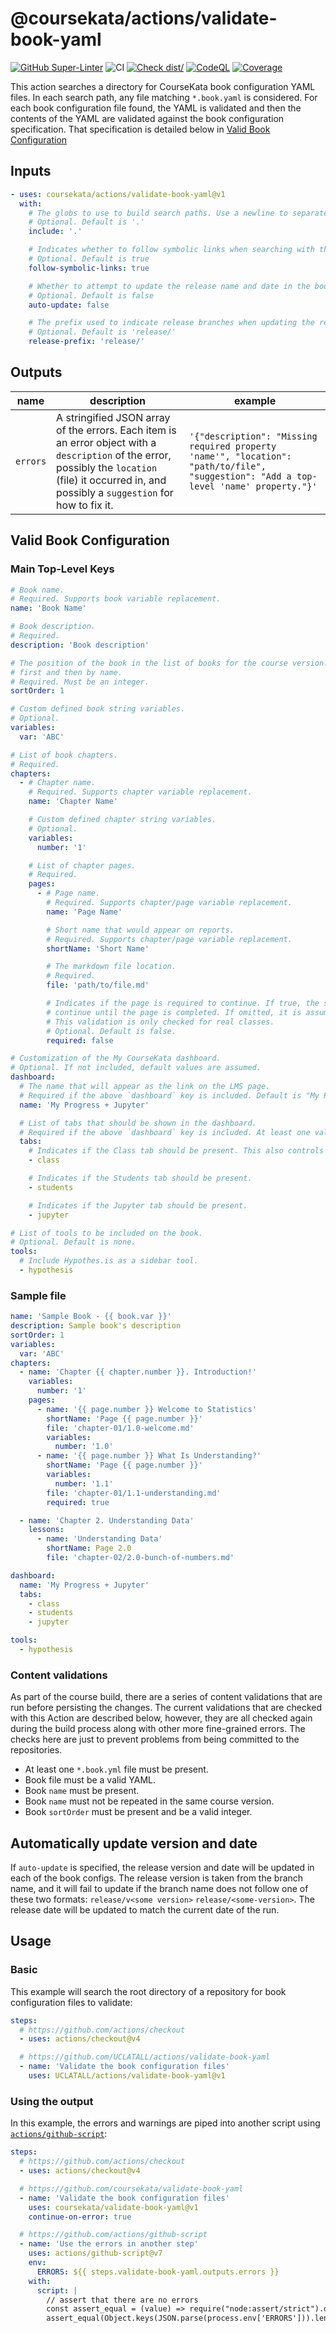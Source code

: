 # @coursekata/actions/validate-book-yaml

[![GitHub Super-Linter](https://github.com/actions/typescript-action/actions/workflows/linter.yml/badge.svg)](https://github.com/super-linter/super-linter)
![CI](https://github.com/actions/typescript-action/actions/workflows/ci.yml/badge.svg)
[![Check dist/](https://github.com/actions/typescript-action/actions/workflows/check-dist.yml/badge.svg)](https://github.com/actions/typescript-action/actions/workflows/check-dist.yml)
[![CodeQL](https://github.com/actions/typescript-action/actions/workflows/codeql-analysis.yml/badge.svg)](https://github.com/actions/typescript-action/actions/workflows/codeql-analysis.yml)
[![Coverage](./badges/coverage.svg)](./badges/coverage.svg)

This action searches a directory for CourseKata book configuration YAML files.
In each search path, any file matching `*.book.yaml` is considered. For each
book configuration file found, the YAML is validated and then the contents of
the YAML are validated against the book configuration specification. That
specification is detailed below in
[Valid Book Configuration](#valid-book-configuration)

## Inputs

```yaml
- uses: coursekata/actions/validate-book-yaml@v1
  with:
    # The globs to use to build search paths. Use a newline to separate each glob.
    # Optional. Default is '.'
    include: '.'

    # Indicates whether to follow symbolic links when searching with the globs.
    # Optional. Default is true
    follow-symbolic-links: true

    # Whether to attempt to update the release name and date in the book configs.
    # Optional. Default is false
    auto-update: false

    # The prefix used to indicate release branches when updating the release name and date.
    # Optional. Default is 'release/'
    release-prefix: 'release/'
```

## Outputs

<!-- prettier-ignore -->
| name | description | example |
| - | - | - |
| `errors` | A stringified JSON array of the errors. Each item is an error object with a `description` of the error, possibly the `location` (file) it occurred in, and possibly a `suggestion` for how to fix it. | `'{"description": "Missing required property 'name'", "location": "path/to/file", "suggestion": "Add a top-level 'name' property."}'` |

## Valid Book Configuration

### Main Top-Level Keys

```yaml
# Book name.
# Required. Supports book variable replacement.
name: 'Book Name'

# Book description.
# Required.
description: 'Book description'

# The position of the book in the list of books for the course version. The sort goes by sort order
# first and then by name.
# Required. Must be an integer.
sortOrder: 1

# Custom defined book string variables.
# Optional.
variables:
  var: 'ABC'

# List of book chapters.
# Required.
chapters:
  - # Chapter name.
    # Required. Supports chapter variable replacement.
    name: 'Chapter Name'

    # Custom defined chapter string variables.
    # Optional.
    variables:
      number: '1'

    # List of chapter pages.
    # Required.
    pages:
      - # Page name.
        # Required. Supports chapter/page variable replacement.
        name: 'Page Name'

        # Short name that would appear on reports.
        # Required. Supports chapter/page variable replacement.
        shortName: 'Short Name'

        # The markdown file location.
        # Required.
        file: 'path/to/file.md'

        # Indicates if the page is required to continue. If true, the student won’t be able to
        # continue until the page is completed. If omitted, it is assumed that it is not required.
        # This validation is only checked for real classes.
        # Optional. Default is false.
        required: false

# Customization of the My CourseKata dashboard.
# Optional. If not included, default values are assumed.
dashboard:
  # The name that will appear as the link on the LMS page.
  # Required if the above `dashboard` key is included. Default is "My Progress + Jupyter".
  name: 'My Progress + Jupyter'

  # List of tabs that should be shown in the dashboard.
  # Required if the above `dashboard` key is included. At least one value should be included.
  tabs:
    # Indicates if the Class tab should be present. This also controls the My Progress tab for students.
    - class

    # Indicates if the Students tab should be present.
    - students

    # Indicates if the Jupyter tab should be present.
    - jupyter

# List of tools to be included on the book.
# Optional. Default is none.
tools:
  # Include Hypothes.is as a sidebar tool.
  - hypothesis
```

### Sample file

```yaml
name: 'Sample Book - {{ book.var }}'
description: Sample book's description
sortOrder: 1
variables:
  var: 'ABC'
chapters:
  - name: 'Chapter {{ chapter.number }}. Introduction!'
    variables:
      number: '1'
    pages:
      - name: '{{ page.number }} Welcome to Statistics'
        shortName: 'Page {{ page.number }}'
        file: 'chapter-01/1.0-welcome.md'
        variables:
          number: '1.0'
      - name: '{{ page.number }} What Is Understanding?'
        shortName: 'Page {{ page.number }}'
        variables:
          number: '1.1'
        file: 'chapter-01/1.1-understanding.md'
        required: true

  - name: 'Chapter 2. Understanding Data'
    lessons:
      - name: 'Understanding Data'
        shortName: Page 2.0
        file: 'chapter-02/2.0-bunch-of-numbers.md'

dashboard:
  name: 'My Progress + Jupyter'
  tabs:
    - class
    - students
    - jupyter

tools:
  - hypothesis
```

### Content validations

As part of the course build, there are a series of content validations that are
run before persisting the changes. The current validations that are checked with
this Action are described below, however, they are all checked again during the
build process along with other more fine-grained errors. The checks here are
just to prevent problems from being committed to the repositories.

- At least one `*.book.yml` file must be present.
- Book file must be a valid YAML.
- Book `name` must be present.
- Book `name` must not be repeated in the same course version.
- Book `sortOrder` must be present and be a valid integer.

## Automatically update version and date

If `auto-update` is specified, the release version and date will be updated in
each of the book configs. The release version is taken from the branch name, and
it will fail to update if the branch name does not follow one of these two
formats: `release/v<some version>` `release/<some-version>`. The release date
will be updated to match the current date of the run.

## Usage

### Basic

This example will search the root directory of a repository for book
configuration files to validate:

```yaml
steps:
  # https://github.com/actions/checkout
  - uses: actions/checkout@v4

  # https://github.com/UCLATALL/actions/validate-book-yaml
  - name: 'Validate the book configuration files'
    uses: UCLATALL/actions/validate-book-yaml@v1
```

### Using the output

In this example, the errors and warnings are piped into another script using
[`actions/github-script`](https://github.com/actions/github-script):

```yaml
steps:
  # https://github.com/actions/checkout
  - uses: actions/checkout@v4

  # https://github.com/coursekata/validate-book-yaml
  - name: 'Validate the book configuration files'
    uses: coursekata/validate-book-yaml@v1
    continue-on-error: true

  # https://github.com/actions/github-script
  - name: 'Use the errors in another step'
    uses: actions/github-script@v7
    env:
      ERRORS: ${{ steps.validate-book-yaml.outputs.errors }}
    with:
      script: |
        // assert that there are no errors
        const assert_equal = (value) => require("node:assert/strict").deepEqual(value, true)
        assert_equal(Object.keys(JSON.parse(process.env['ERRORS'])).length !== 0)
```
